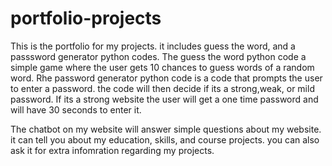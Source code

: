# portfolio-projects
This is the portfolio for my projects. it includes guess the word, and a passsword generator python  codes.
The guess the word python code a simple game where the user gets 10 chances to guess words of a random word.
Rhe password generator python code is a code that prompts the user to enter a password. the code will then decide if its a strong,weak, or mild password. If its a strong website the user will get a one time password and will have 30 seconds to enter it.

The chatbot on my website will answer simple questions about my website. it can tell you about my education, skills, and course projects. you can also ask it for extra infomration regarding my projects.
